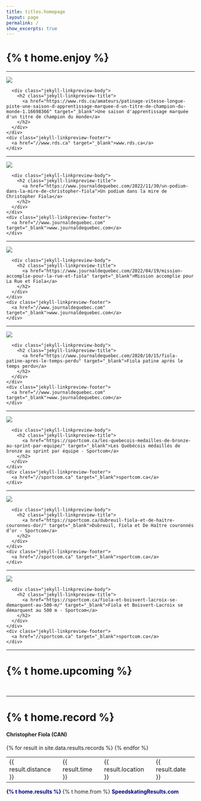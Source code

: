 ```yaml
---
title: titles.homepage
layout: page
permalink: /
show_excerpts: true
---
```

# {% t home.enjoy %}

---
<div class="jekyll-linkpreview-wrapper">
  <div class="jekyll-linkpreview-wrapper-inner">
    <div class="jekyll-linkpreview-content">
<div class="jekyll-linkpreview-image">
  <a href="https://www.rds.ca/amateurs/patinage-vitesse-longue-piste-une-saison-d-apprentissage-marquee-d-un-titre-de-champion-du-monde-1.16698366" target="_blank">
    <img src="https://www.rds.ca/content/dam/rds/fr/home/images/2023/3/9/christopher-fiola-1-16698367-1678378284670.jpg/jcr:content/renditions/cq5dam.thumbnail.860.860.png"/>
  </a>
</div>

      <div class="jekyll-linkpreview-body">
        <h2 class="jekyll-linkpreview-title">
          <a href="https://www.rds.ca/amateurs/patinage-vitesse-longue-piste-une-saison-d-apprentissage-marquee-d-un-titre-de-champion-du-monde-1.16698366" target="_blank">Une saison d'apprentissage marquée d'un titre de champion du monde</a>
        </h2>
      </div>
    </div>
    <div class="jekyll-linkpreview-footer">
      <a href="//www.rds.ca" target="_blank">www.rds.ca</a>
    </div>
  </div>
</div>

<hr />
<div class="jekyll-linkpreview-wrapper">
  <div class="jekyll-linkpreview-wrapper-inner">
    <div class="jekyll-linkpreview-content">
<div class="jekyll-linkpreview-image">
  <a href="https://www.journaldequebec.com/2022/11/30/un-podium-dans-la-mire-de-christopher-fiola" target="_blank">
    <img src="https://m1.quebecormedia.com/emp/emp/f0a850a0-5e06-11ec-9839-4be824ab8fdb_ORIGINAL.jpg?impolicy=crop-resize&x=0&y=0&w=1200&h=935&width=1500"/>
  </a>
</div>

      <div class="jekyll-linkpreview-body">
        <h2 class="jekyll-linkpreview-title">
          <a href="https://www.journaldequebec.com/2022/11/30/un-podium-dans-la-mire-de-christopher-fiola">Un podium dans la mire de Christopher Fiola</a>
        </h2>
      </div>
    </div>
    <div class="jekyll-linkpreview-footer">
      <a href="//www.journaldequebec.com" target="_blank">www.journaldequebec.com</a>
    </div>
  </div>
</div>

<hr />
<div class="jekyll-linkpreview-wrapper">
  <div class="jekyll-linkpreview-wrapper-inner">
    <div class="jekyll-linkpreview-content">
<div class="jekyll-linkpreview-image">
  <a href="https://www.journaldequebec.com/2022/04/19/mission-accomplie-pour-la-rue-et-fiola" target="_blank">
    <img src="https://m1.quebecormedia.com/emp/emp/66291257_4220199ae0f902-f686-405f-a4c3-40ed682d3cc7_ORIGINAL.jpg"/>
  </a>
</div>

      <div class="jekyll-linkpreview-body">
        <h2 class="jekyll-linkpreview-title">
          <a href="https://www.journaldequebec.com/2022/04/19/mission-accomplie-pour-la-rue-et-fiola" target="_blank">Mission accomplie pour La Rue et Fiola</a>
        </h2>
      </div>
    </div>
    <div class="jekyll-linkpreview-footer">
      <a href="//www.journaldequebec.com" target="_blank">www.journaldequebec.com</a>
    </div>
  </div>
</div>

<hr />
<div class="jekyll-linkpreview-wrapper">
  <div class="jekyll-linkpreview-wrapper-inner">
    <div class="jekyll-linkpreview-content">
<div class="jekyll-linkpreview-image">
  <a href="https://www.journaldequebec.com/2020/10/15/fiola-patine-apres-le-temps-perdu" target="_blank">
    <img src="https://m1.quebecormedia.com/emp/emp/Cropsfd9b5a5f-93aa-407b-8946-deb59cee014b_ORIGINAL.jpg"/>
  </a>
</div>

      <div class="jekyll-linkpreview-body">
        <h2 class="jekyll-linkpreview-title">
          <a href="https://www.journaldequebec.com/2020/10/15/fiola-patine-apres-le-temps-perdu" target="_blank">Fiola patine après le temps perdu</a>
        </h2>
      </div>
    </div>
    <div class="jekyll-linkpreview-footer">
      <a href="//www.journaldequebec.com" target="_blank">www.journaldequebec.com</a>
    </div>
  </div>
</div>

<hr />
<div class="jekyll-linkpreview-wrapper">
  <div class="jekyll-linkpreview-wrapper-inner">
    <div class="jekyll-linkpreview-content">
<div class="jekyll-linkpreview-image">
  <a href="https://sportcom.ca/les-quebecois-medailles-de-bronze-au-sprint-par-equipe/" target="_blank">
    <img src="https://sportcom.ca/wp-content/uploads/2021/03/FiolaDubreuil2018.jpg"/>
  </a>
</div>

      <div class="jekyll-linkpreview-body">
        <h2 class="jekyll-linkpreview-title">
          <a href="https://sportcom.ca/les-quebecois-medailles-de-bronze-au-sprint-par-equipe/" target="_blank">Les Québécois médaillés de bronze au sprint par équipe - Sportcom</a>
        </h2>
      </div>
    </div>
    <div class="jekyll-linkpreview-footer">
      <a href="//sportcom.ca" target="_blank">sportcom.ca</a>
    </div>
  </div>
</div>

<hr />
<div class="jekyll-linkpreview-wrapper">
  <div class="jekyll-linkpreview-wrapper-inner">
    <div class="jekyll-linkpreview-content">
<div class="jekyll-linkpreview-image">
  <a href="https://sportcom.ca/dubreuil-fiola-et-de-haitre-couronnes-dor/" target="_blank">
    <img src="https://sportcom.ca/wp-content/uploads/2021/03/FiolaChristopher20162017.jpg"/>
  </a>
</div>

      <div class="jekyll-linkpreview-body">
        <h2 class="jekyll-linkpreview-title">
          <a href="https://sportcom.ca/dubreuil-fiola-et-de-haitre-couronnes-dor/" target="_blank">Dubreuil, Fiola et De Haître couronnés d’or - Sportcom</a>
        </h2>
      </div>
    </div>
    <div class="jekyll-linkpreview-footer">
      <a href="//sportcom.ca" target="_blank">sportcom.ca</a>
    </div>
  </div>
</div>

<hr />
<div class="jekyll-linkpreview-wrapper">
  <div class="jekyll-linkpreview-wrapper-inner">
    <div class="jekyll-linkpreview-content">
<div class="jekyll-linkpreview-image">
  <a href="https://sportcom.ca/fiola-et-boisvert-lacroix-se-demarquent-au-500-m/" target="_blank">
    <img src="https://sportcom.ca/wp-content/uploads/2021/03/BoisvertLacroixAlex2016_1.jpg"/>
  </a>
</div>

      <div class="jekyll-linkpreview-body">
        <h2 class="jekyll-linkpreview-title">
          <a href="https://sportcom.ca/fiola-et-boisvert-lacroix-se-demarquent-au-500-m/" target="_blank">Fiola et Boisvert-Lacroix se démarquent au 500 m - Sportcom</a>
        </h2>
      </div>
    </div>
    <div class="jekyll-linkpreview-footer">
      <a href="//sportcom.ca" target="_blank">sportcom.ca</a>
    </div>
  </div>
</div>

---
# {% t home.upcoming %}

<div data-tockify-component="mini" data-tockify-calendar="chrisfiola.github.io"></div>
<script data-cfasync="false" data-tockify-script="embed" src="https://public.tockify.com/browser/embed.js"></script><br />

---

<!-- Personal Records table -->
<head>
  <meta http-equiv="content-type" content="text/html; charset=utf-8" />
  <style type="text/css" media="screen">
    table.records {margin: 1em; border-collapse: collapse; }
    table.records td {padding: .2em .5em; }
    table.records td.distance {width: 5em; font-weight: bold;}
    table.records td.time {width: 5em; text-align: right;}
    table.records td.date {}
    table.records td.location {width: 15em;}
    a {color: navy; text-decoration: none; font-weight: bold;}
    a:visited {font-weight: normal;}
    a:hover {color: crimson;}
  </style>
  <title>{% t home.record %}</title>
</head>
<body>
  <h1>{% t home.record %}</h1>
  <h4>Christopher Fiola (CAN)</h4>
  <table>
  	{% for result in site.data.results.records %}
  	<tr>
  		<td>{{ result.distance }}</td>
  		<td>{{ result.time }}</td>
  		<td>{{ result.location }}</td>
  		<td>{{ result.date }}</td>
  	</tr>
  	{% endfor %}
  </table>
  <p><a href="https://speedskatingresults.com/index.php?p=17&s=46453"> {% t home.results %} </a> {% t home.from %} <a href="https://speedskatingresults.com">SpeedskatingResults.com</a></p>
</body>
